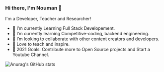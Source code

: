### Hi there, I'm Nouman 👋


I'm a Developer, Teacher and Researcher!

* 🔭 I’m currently Learning Full Stack Developement.
* 🌱 I’m currently learning Competitive-coding, backend engineering.
* 👯 I’m looking to collaborate with other content creators and developers.
* 📢 Love to teach and inspire.
* 🥅 2021 Goals: Contribute more to Open Source projects and Start a Youtube Channel.


![Anurag's GitHub stats](https://github-readme-stats.vercel.app/api?username=Nouman945&show_icons=true&theme=dark)
